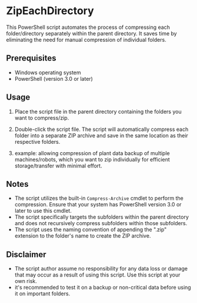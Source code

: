 # ZipEachDirectory
This PowerShell script automates the process of compressing each folder/directory separately within the parent directory.
It saves time by eliminating the need for manual compression of individual folders.

## Prerequisites

- Windows operating system
- PowerShell (version 3.0 or later)

## Usage

1. Place the script file in the parent directory containing the folders you want to compress/zip.

2. Double-click the script file. The script will automatically compress each folder into a separate ZIP archive and save in the same location as their respective folders.

3. example: allowing compression of plant data backup of multiple machines/robots, which you want to zip individually for efficient storage/transfer with minimal effort.

## Notes

- The script utilizes the built-in `Compress-Archive` cmdlet to perform the compression. Ensure that your system has PowerShell version 3.0 or later to use this cmdlet.
- The script specifically targets the subfolders within the parent directory and does not recursively compress subfolders within those subfolders.
- The script uses the naming convention of appending the ".zip" extension to the folder's name to create the ZIP archive.


## Disclaimer

- The script author assume no responsibility for any data loss or damage that may occur as a result of using this script. Use this script at your own risk.
- it's recommended to test it on a backup or non-critical data before using it on important folders.




